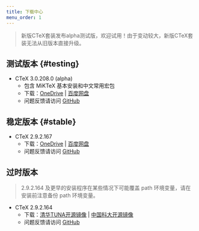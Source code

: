 ```yaml
---
title: 下载中心
menu_order: 1
---
```

> 新版CTeX套装发布alpha测试版，欢迎试用！由于变动较大，新版CTeX套装无法从旧版本直接升级。

## 测试版本 {#testing}

- CTeX 3.0.208.0 (alpha)
	- 包含 MiKTeX 基本安装和中文常用宏包
	- 下载：[OneDrive](https://1drv.ms/u/s!As6QliRcBFJ_hIB_g4BBEQ53E5PsRw?e=jrRqkF) | [百度网盘](https://pan.baidu.com/s/1sGqK_Z8yp_cIBUBwjvyzRg?pwd=fv4d)
	- 问题反馈请访问 [GitHub](https://github.com/Aloft-Lab/CTeX-Installer/issues)

## 稳定版本 {#stable}

- CTeX 2.9.2.167
	- 下载：[OneDrive](https://1drv.ms/u/s!As6QliRcBFJ_hIB-yJizYYAdenO3JQ?e=hFz4ck) | [百度网盘](https://pan.baidu.com/s/1rCkNE_fU_6DcfCY3YHyHjA?pwd=7nvt)
	- 问题反馈请访问 [GitHub](https://github.com/Aloft-Lab/CTeX-Installer/issues)

## 过时版本

> 2.9.2.164 及更早的安装程序在某些情况下可能覆盖 path 环境变量，请在安装前注意备份 path 环境变量。

- CTeX 2.9.2.164
	- 下载：[清华TUNA开源镜像](https://mirrors.tuna.tsinghua.edu.cn/ctex/legacy/2.9/) | [中国科大开源镜像](http://mirrors.ustc.edu.cn/ctex/legacy/2.9/)
	- 问题反馈请访问 [GitHub](https://github.com/Aloft-Lab/CTeX-Installer/issues)
